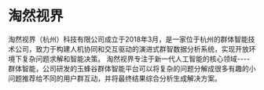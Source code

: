 # 淘然视界
淘然视界（杭州）科技有限公司成立于2018年3月，是一家位于杭州的群体智能技术公司，致力于构建人机协同和交互驱动的演进式群智数据分析系统，实现开放环境下复杂问题求解和智能决策。
淘然视界专注于新一代人工智能的核心领域----群体智能，公司研发的玉蜂谷群体智能平台可以将复杂的问题分解成很多有趣的小问题推荐给不同的用户群互动，并将最终结果综合分析生成解决方案。
